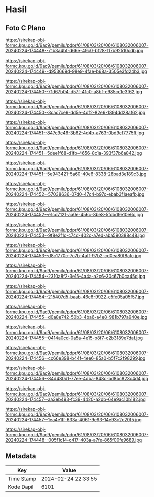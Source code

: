 # Hasil

## Foto C Plano

https://sirekap-obj-formc.kpu.go.id/9ac9/pemilu/pdpr/61/08/03/20/06/6108032006007-20240224-174448--71b3a4bf-d66e-49c0-bf28-117b92510cdb.jpg

https://sirekap-obj-formc.kpu.go.id/9ac9/pemilu/pdpr/61/08/03/20/06/6108032006007-20240224-174449--d953669d-98e9-4fae-b68a-3505e3fd24b3.jpg

https://sirekap-obj-formc.kpu.go.id/9ac9/pemilu/pdpr/61/08/03/20/06/6108032006007-20240224-174450--71d67b04-d57f-41c0-a8bf-e985cc1e3f62.jpg

https://sirekap-obj-formc.kpu.go.id/9ac9/pemilu/pdpr/61/08/03/20/06/6108032006007-20240224-174450--3cac7ce9-dd5e-4df2-82e6-1894dd28af62.jpg

https://sirekap-obj-formc.kpu.go.id/9ac9/pemilu/pdpr/61/08/03/20/06/6108032006007-20240224-174451--847c9c46-3b62-4d4b-a763-0bd9cf7775ff.jpg

https://sirekap-obj-formc.kpu.go.id/9ac9/pemilu/pdpr/61/08/03/20/06/6108032006007-20240224-174451--5dee1f68-d1fb-4656-8c1a-393f37b6a842.jpg

https://sirekap-obj-formc.kpu.go.id/9ac9/pemilu/pdpr/61/08/03/20/06/6108032006007-20240224-174451--5e943421-5a60-40e6-8338-28bad3e189c3.jpg

https://sirekap-obj-formc.kpu.go.id/9ac9/pemilu/pdpr/61/08/03/20/06/6108032006007-20240224-174452--57038636-07d0-47c4-b97c-ebab3f1aeafb.jpg

https://sirekap-obj-formc.kpu.go.id/9ac9/pemilu/pdpr/61/08/03/20/06/6108032006007-20240224-174452--e1cd7121-aa0e-456c-8be8-5fdbd9e10e6c.jpg

https://sirekap-obj-formc.kpu.go.id/9ac9/pemilu/pdpr/61/08/03/20/06/6108032006007-20240224-174453--9f8e2f1c-c74d-402c-a7ed-aba590388c48.jpg

https://sirekap-obj-formc.kpu.go.id/9ac9/pemilu/pdpr/61/08/03/20/06/6108032006007-20240224-174453--d8c1770c-7c7b-4aff-97b2-cd0ea80f8afc.jpg

https://sirekap-obj-formc.kpu.go.id/9ac9/pemilu/pdpr/61/08/03/20/06/6108032006007-20240224-174454--2310a8f2-3e15-4a4a-a2c6-30c67b0ca45d.jpg

https://sirekap-obj-formc.kpu.go.id/9ac9/pemilu/pdpr/61/08/03/20/06/6108032006007-20240224-174454--215407d5-baab-46c6-9922-c5fe05a05f57.jpg

https://sirekap-obj-formc.kpu.go.id/9ac9/pemilu/pdpr/61/08/03/20/06/6108032006007-20240224-174455--d0a8e742-50b3-4ba6-a4e8-981b797a940e.jpg

https://sirekap-obj-formc.kpu.go.id/9ac9/pemilu/pdpr/61/08/03/20/06/6108032006007-20240224-174455--0414a0cd-0a5a-4e15-b8f7-c2b3189e7daf.jpg

https://sirekap-obj-formc.kpu.go.id/9ac9/pemilu/pdpr/61/08/03/20/06/6108032006007-20240224-174456--cc66e398-b44f-4ee6-85a0-b5f7c2f98299.jpg

https://sirekap-obj-formc.kpu.go.id/9ac9/pemilu/pdpr/61/08/03/20/06/6108032006007-20240224-174456--84d480d1-77ee-4dba-848c-bd8bc823c4d4.jpg

https://sirekap-obj-formc.kpu.go.id/9ac9/pemilu/pdpr/61/08/03/20/06/6108032006007-20240224-174457--aa3eb493-fc39-4420-a2db-64e9ac10b182.jpg

https://sirekap-obj-formc.kpu.go.id/9ac9/pemilu/pdpr/61/08/03/20/06/6108032006007-20240224-174457--1ea4e1ff-633a-4061-9e93-14e93c2c20f5.jpg

https://sirekap-obj-formc.kpu.go.id/9ac9/pemilu/pdpr/61/08/03/20/06/6108032006007-20240224-174448--005f1c14-c417-403a-a7fe-865f00fe9689.jpg


## Metadata

| Key        | Value               |
| ---------- | ------------------- |
| Time Stamp | 2024-02-24 22:33:55 |
| Kode Dapil | 6101                |



